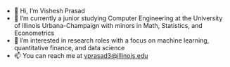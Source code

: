 - 👋 Hi, I’m Vishesh Prasad
- 🌱 I’m currently a junior studying Computer Engineering at the University of Illinois Urbana-Champaign with minors in Math, Statistics, and Econometrics
- 👀 I’m interested in research roles with a focus on machine learning, quantitative finance, and data science
- 📫 You can reach me at vprasad3@illinois.edu


<!---
- 💞️ I’m looking to collaborate on ...
--->
<!---
VisheshP-29/VisheshP-29 is a ✨ special ✨ repository because its `README.md` (this file) appears on your GitHub profile.
You can click the Preview link to take a look at your changes.
--->
